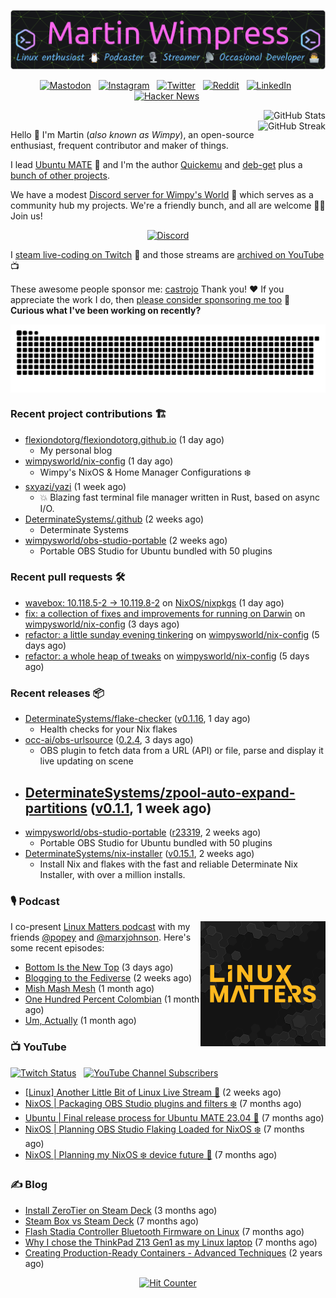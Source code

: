 <p align="center">
  <a href="https://wimpysworld.com" target="_blank"><img src="https://raw.githubusercontent.com/flexiondotorg/flexiondotorg/main/.github/github-header-image.png"></a>
</p>
<p align="center">
  &nbsp;<a href="https://fosstodon.org/@wimpy" target="_blank"><img alt="Mastodon" src="https://img.shields.io/badge/Mastodon-6468fa?style=for-the-badge&logo=mastodon&logoColor=%23ffffff"></a>&nbsp;
  &nbsp;<a href="https://www.instagram.com/wimpysworld/" target="_blank"><img alt="Instagram" src="https://img.shields.io/badge/instagram-d3175c?style=for-the-badge&logo=instagram&logoColor=%23ffffff"></a>&nbsp;
  &nbsp;<a href="https://twitter.com/m_wimpress" target="_blank"><img alt="Twitter" src="https://img.shields.io/badge/Twitter-303030?style=for-the-badge&logo=x&logoColor=%23ffffff"></a>&nbsp;
  &nbsp;<a href="https://www.reddit.com/user/flexiondotorg" target="_blank"><img alt="Reddit" src="https://img.shields.io/badge/Reddit-fc4a23?style=for-the-badge&logo=reddit&logoColor=%23ffffff"></a>&nbsp;
  &nbsp;<a href="https://www.linkedin.com/in/martinwimpress/" target="_blank"><img alt="LinkedIn" src="https://img.shields.io/badge/LinkedIn-1667be?style=for-the-badge&logo=linkedin&logoColor=%23ffffff"></a>&nbsp;
  &nbsp;<a href="https://news.ycombinator.com/user/id/flexiondotorg" target="_blank"><img alt="Hacker News" src="https://img.shields.io/badge/hacker_news-fc6926?style=for-the-badge&logo=ycombinator&logoColor=%23ffffff"></a>&nbsp;
</p>
<a href="https://github.com/flexiondotorg" target="_blank"><img align="right" src="https://github-readme-stats.vercel.app/api?username=flexiondotorg&show_icons=true&show=reviews,discussions_started,discussions_answered,prs_merged&include_all_commits=true&bg_color=0E1117&title_color=fa66ed&icon_color=6bbbfa&text_color=c5c8c6&ring_color=98ed3f&border_radius=8" alt="GitHub Stats"></a>
<br />
<a href="https://github.com/flexiondotorg" target="_blank"><img align="right" src="https://streak-stats.demolab.com?user=flexiondotorg&theme=cobalt&border_radius=8&date_format=j%20M%5B%20Y%5D&mode=daily&card_width=465&hide_total_contributions=true" alt="GitHub Streak" /></a>

Hello 👋 I'm Martin (*also known as Wimpy*), an open-source enthusiast, frequent contributor and maker of things.

I lead [Ubuntu MATE](https://ubuntu-mate.org) 🧉 and I'm the author [Quickemu](https://github.com/quickemu-project)
and [deb-get](https://github.com/wimpysworld/deb-get) plus a [bunch of other projects](https://wimpysworld.com/projects/).

We have a modest [Discord server for Wimpy's World](https://wimpysworld.io/discord) 💬 which serves as a community hub my projects.
We're a friendly bunch, and all are welcome 🏳️‍🌈 Join us!

<div align="center"><a href="https://wimpysworld.io/discord" target="_blank"><img alt="Discord" src="https://img.shields.io/discord/712850672223125565?style=for-the-badge&logo=discord&logoColor=%23ffffff&label=Discord&labelColor=%234253e8&color=%23e4e2e2"></a></div>

I [steam live-coding on Twitch](https://twitch.tv/WimpysWorld) 📡 and those streams are [archived on YouTube](https://youtube.com/WimpysWorld) 📺️

These awesome people sponsor me: [castrojo](https://github.com/castrojo) Thank you! ❤️
If you appreciate the work I do, then [please consider sponsoring me too](https://github.com/sponsors/flexiondotorg) 🤑 **Curious what I've been working on recently?**
<div align="center">
  <img align="center" alt="GitHub Contribution Snake" src="https://raw.githubusercontent.com/flexiondotorg/flexiondotorg/snake/github-contribution-grid-snake-dark.svg">
</div>

### Recent project contributions 🏗️


- [flexiondotorg/flexiondotorg.github.io](https://github.com/flexiondotorg/flexiondotorg.github.io) (1 day ago)
  - My personal blog
- [wimpysworld/nix-config](https://github.com/wimpysworld/nix-config) (1 day ago)
  - Wimpy&#39;s NixOS  &amp; Home Manager Configurations ❄️
- [sxyazi/yazi](https://github.com/sxyazi/yazi) (1 week ago)
  - 💥 Blazing fast terminal file manager written in Rust, based on async I/O.
- [DeterminateSystems/.github](https://github.com/DeterminateSystems/.github) (2 weeks ago)
  - Determinate Systems
- [wimpysworld/obs-studio-portable](https://github.com/wimpysworld/obs-studio-portable) (2 weeks ago)
  - Portable OBS Studio for Ubuntu bundled with 50 plugins

### Recent pull requests 🛠️


- [wavebox: 10.118.5-2 -&gt; 10.119.8-2](https://github.com/NixOS/nixpkgs/pull/271228) on [NixOS/nixpkgs](https://github.com/NixOS/nixpkgs) (1 day ago)
- [fix: a collection of fixes and improvements for running on Darwin](https://github.com/wimpysworld/nix-config/pull/71) on [wimpysworld/nix-config](https://github.com/wimpysworld/nix-config) (3 days ago)
- [refactor: a little sunday evening tinkering](https://github.com/wimpysworld/nix-config/pull/68) on [wimpysworld/nix-config](https://github.com/wimpysworld/nix-config) (5 days ago)
- [refactor: a whole heap of tweaks](https://github.com/wimpysworld/nix-config/pull/67) on [wimpysworld/nix-config](https://github.com/wimpysworld/nix-config) (5 days ago)

### Recent releases 📦️


- [DeterminateSystems/flake-checker](https://github.com/DeterminateSystems/flake-checker) ([v0.1.16](https://github.com/DeterminateSystems/flake-checker/releases/tag/v0.1.16), 1 day ago)
  - Health checks for your Nix flakes
- [occ-ai/obs-urlsource](https://github.com/occ-ai/obs-urlsource) ([0.2.4](https://github.com/occ-ai/obs-urlsource/releases/tag/0.2.4), 3 days ago)
  - OBS plugin to fetch data from a URL (API) or file, parse and display it live updating on scene
- [DeterminateSystems/zpool-auto-expand-partitions](https://github.com/DeterminateSystems/zpool-auto-expand-partitions) ([v0.1.1](https://github.com/DeterminateSystems/zpool-auto-expand-partitions/releases/tag/v0.1.1), 1 week ago)
  - 
- [wimpysworld/obs-studio-portable](https://github.com/wimpysworld/obs-studio-portable) ([r23319](https://github.com/wimpysworld/obs-studio-portable/releases/tag/r23319), 2 weeks ago)
  - Portable OBS Studio for Ubuntu bundled with 50 plugins
- [DeterminateSystems/nix-installer](https://github.com/DeterminateSystems/nix-installer) ([v0.15.1](https://github.com/DeterminateSystems/nix-installer/releases/tag/v0.15.1), 2 weeks ago)
  - Install Nix and flakes with the fast and reliable Determinate Nix Installer, with over a million installs.



### 🎙️ Podcast
<img align="right" src="https://raw.githubusercontent.com/flexiondotorg/flexiondotorg/main/.github/linuxmatters.png" alt="Linux Matters Podcast" width="200" height="200">

I co-present [Linux Matters podcast](https://linuxmatters.sh) with my friends [@popey](https://github.com/popey) and [@marxjohnson](https://github.com/marxjohnson).
Here's some recent episodes:

- [Bottom Is the New Top](https://linuxmatters.sh/17/) (3 days ago)
- [Blogging to the Fediverse](https://linuxmatters.sh/16/) (2 weeks ago)
- [Mish Mash Mesh](https://linuxmatters.sh/15/) (1 month ago)
- [One Hundred Percent Colombian](https://linuxmatters.sh/14/) (1 month ago)
- [Um, Actually](https://linuxmatters.sh/13/) (1 month ago)

### 📺️ YouTube
<a href="https://twitch.tv/WimpysWorld" target="_blank"><img alt="Twitch Status" src="https://img.shields.io/twitch/status/WimpysWorld?style=for-the-badge&logo=twitch&logoColor=ffffff&label=Twitch&labelColor=%23904ef9&color=%23e4e2e2"></a>&nbsp;&nbsp;
<a href="https://youtube.com/WimpysWorld" target="_blank"><img alt="YouTube Channel Subscribers" src="https://img.shields.io/youtube/channel/subscribers/UChpYmMp7EFaxuogUX1eAqyw?style=for-the-badge&logo=youtube&logoColor=ffffff&label=YouTube&labelColor=%23fb1b20&color=%23e4e2e2"></a>

- [[Linux] Another Little Bit of Linux Live Stream 🐧](https://www.youtube.com/watch?v=4fQnynxcCiM) (2 weeks ago)
- [NixOS | Packaging OBS Studio plugins and filters ❄️](https://www.youtube.com/watch?v=-QIhBJ11ZTM) (7 months ago)
- [Ubuntu | Final release process for Ubuntu MATE 23.04 🧉](https://www.youtube.com/watch?v=mNJzcJiaCCM) (7 months ago)
- [NixOS | Planning OBS Studio Flaking Loaded for NixOS ❄️](https://www.youtube.com/watch?v=sB-r0im0Mr8) (7 months ago)
- [NixOS | Planning my NixOS ❄️ device future 🔮](https://www.youtube.com/watch?v=v9GM8k9Aa7k) (7 months ago)

### ✍️ Blog

- [Install ZeroTier on Steam Deck](https://wimpysworld.com/posts/install-zerotier-on-steamdeck/) (3 months ago)
- [Steam Box vs Steam Deck](https://wimpysworld.com/posts/steambox-vs-steamdeck/) (7 months ago)
- [Flash Stadia Controller Bluetooth Firmware on Linux](https://wimpysworld.com/posts/flash-stadia-controller-bluetooth-firmware-on-linux/) (7 months ago)
- [Why I chose the ThinkPad Z13 Gen1 as my Linux laptop](https://wimpysworld.com/posts/why-i-chose-the-thinkpad-z13-as-my-linux-laptop/) (7 months ago)
- [Creating Production-Ready Containers - Advanced Techniques](https://wimpysworld.com/posts/creating-production-ready-containers-advanced-techniques/) (2 years ago)

<p align="center">
  <a href="https://github.com/flexiondotorg/flexiondotorg" target="_blank"><img alt="Hit Counter" src="https://img.shields.io/endpoint?url=https%3A%2F%2Fhits.dwyl.com%2Fflexiondotorg%2Fflexiondotorg.json&style=flat-square&logo=github&logoColor=ffffff&label=Visitors&labelColor=%23f76ce9&color=%236fbbf6">
</p>

